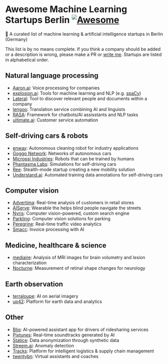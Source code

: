 # Awesome Machine Learning Startups Berlin [![Awesome](https://awesome.re/badge-flat.svg)](https://awesome.re)

🤖 A curated list of machine learning & artificial intelligence startups in Berlin (Germany)

This list is by no means complete. If you think a company should be added or a description is wrong, please make a PR or [write me](johannes.rieke@gmail.com). Startups are listed in alphabetical order. 


## Natural language processing

- [Aaron.ai](https://aaron.ai/): Voice processing for companies
- [explosion.ai](https://explosion.ai/): Tools for machine learning and NLP (e.g. [spaCy](https://explosion.ai/software#spacy))
- [Lateral](https://lateral.io/): Tool to discover relevant people and documents within a company
- [lengoo](https://www.lengoo.com/): Translation service combining AI and linguists
- [RASA](https://rasa.com/): Framework for chatbots/AI assisstants and NLP tasks
- [ultimate.ai](https://www.ultimate.ai/): Customer service automation


## Self-driving cars & robots

- [enway](https://enway.ai/): Autonomous cleaning robot for industry applications
- [Goggo Network](https://www.goggo.network/): Networks of autonomous cars
- [Micropsi Industries](https://www.micropsi-industries.com/): Robots that can be trained by humans
- [Phantasma Labs](https://phantasma.global/): Simulations for self-driving cars
- [Ree](https://ree.technology/): Stealth-mode startup creating a new mobility solution
- [Understand.ai](https://understand.ai/): Automated training data annotations for self-driving cars


## Computer vision

- [Advertima](https://advertima.com/): Real-time analysis of customers in retail stores
- [AIServe](https://www.aiserve.co/): Wearable the helps blind people navigate the streets
- [Nyris](https://nyris.io/): Computer vision-powered, custom search engine
- [Parkling](http://www.parkling.eu/): Computer vision solutions for parking
- [Peregrine](https://peregrine.ai/): Real-time traffic video analytics
- [Smacc](https://www.smacc.io/en/): Invoice processing with AI


## Medicine, healthcare & science

- [mediaire](https://mediaire.de/en/home/): Analysis of MRI images for brain volumetry and lesion characterization
- [Nocturne](http://nocturne.one/): Measurement of retinal shape changes for neurology


## Earth observation

- [terraloupe](http://www.terraloupe.com/): AI on aerial imagery
- [up42](https://up42.com/): Platform for earth data and analytics


## Other

- [Bliq](https://bliq.ai/): AI-powered assistant app for drivers of ridesharing services
- [Pixtunes](https://pixtunes.com/): Real-time soundtracks generated by AI
- [Statice](https://www.statice.ai/): Data anonymization through synthetic data
- [Streem.ai](https://streem.ai/): Anomaly detection
- [Tracks](https://www.tracksfortrucks.com/): Platform for intelligent logistics & supply chain management
- [twentybn](https://20bn.com/): Virtual assistants and coaches
